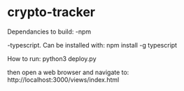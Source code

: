 # crypto-tracker

Dependancies to build:
-npm

-typescript. Can be installed with:
npm install -g typescript

How to run:
python3 deploy.py

then open a web browser and navigate to:
http://localhost:3000/views/index.html
